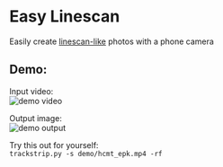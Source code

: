 # Easy Linescan

Easily create [linescan-like](https://en.wikipedia.org/wiki/Strip_photography) photos with a phone camera

## Demo:

Input video:  
![demo video](https://github.com/junmuta/easy_linescan/blob/main/demo/hcmt_epk_smol.gif?raw=true)

Output image:  
![demo output](https://github.com/junmuta/easy_linescan/blob/main/demo/hcmt_epk.png?raw=true)

Try this out for yourself:  
```trackstrip.py -s demo/hcmt_epk.mp4 -rf```
